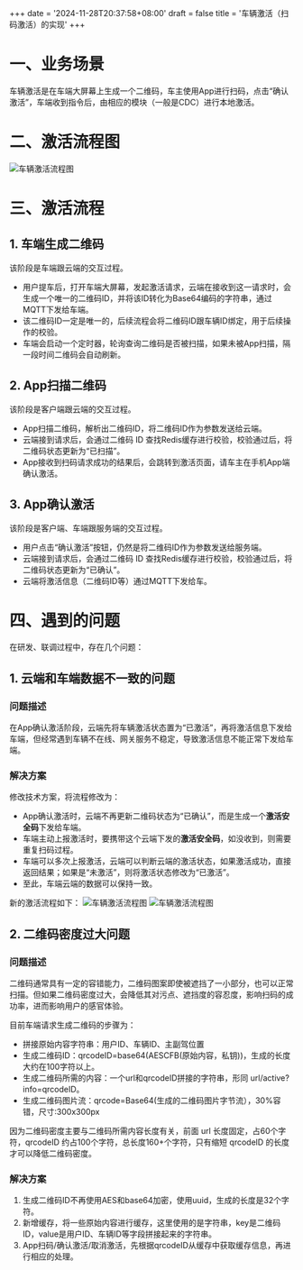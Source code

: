 +++
date = '2024-11-28T20:37:58+08:00'
draft = false
title = '车辆激活（扫码激活）的实现'
+++

# 一、业务场景
车辆激活是在车端大屏幕上生成一个二维码，车主使用App进行扫码，点击“确认激活”，车端收到指令后，由相应的模块（一般是CDC）进行本地激活。

# 二、激活流程图
![车辆激活流程图](/vehicle-active-1.jpeg)

# 三、激活流程

## 1. 车端生成二维码

该阶段是车端跟云端的交互过程。

* 用户提车后，打开车端大屏幕，发起激活请求，云端在接收到这一请求时，会生成一个唯一的二维码ID，并将该ID转化为Base64编码的字符串，通过MQTT下发给车端。
* 该二维码ID一定是唯一的，后续流程会将二维码ID跟车辆ID绑定，用于后续操作的校验。
* 车端会启动一个定时器，轮询查询二维码是否被扫描，如果未被App扫描，隔一段时间二维码会自动刷新。

## 2. App扫描二维码

该阶段是客户端跟云端的交互过程。

* App扫描二维码，解析出二维码ID，将二维码ID作为参数发送给云端。
* 云端接到请求后，会通过二维码 ID 查找Redis缓存进行校验，校验通过后，将二维码状态更新为“已扫描”。
* App接收到扫码请求成功的结果后，会跳转到激活页面，请车主在手机App端确认激活。

## 3. App确认激活

该阶段是客户端、车端跟服务端的交互过程。

* 用户点击“确认激活”按钮，仍然是将二维码ID作为参数发送给服务端。
* 云端接到请求后，会通过二维码 ID 查找Redis缓存进行校验，校验通过后，将二维码状态更新为“已确认”。
* 云端将激活信息（二维码ID等）通过MQTT下发给车。

# 四、遇到的问题

在研发、联调过程中，存在几个问题：

## 1. 云端和车端数据不一致的问题

### 问题描述

在App确认激活阶段，云端先将车辆激活状态置为“已激活”，再将激活信息下发给车端，但经常遇到车辆不在线、网关服务不稳定，导致激活信息不能正常下发给车端。

### 解决方案

修改技术方案，将流程修改为：

* App确认激活时，云端不再更新二维码状态为“已确认”，而是生成一个**激活安全码**下发给车端。
* 车端主动上报激活时，要携带这个云端下发的**激活安全码**，如没收到，则需要重复扫码过程。
* 车端可以多次上报激活，云端可以判断云端的激活状态，如果激活成功，直接返回结果；如果是“未激活”，则将激活状态修改为“已激活”。
* 至此，车端云端的数据可以保持一致。

新的激活流程如下：
![车辆激活流程图](/vehicle-active-2.jpeg)
![车辆激活流程图](/vehicle-active-3.png)

## 2. 二维码密度过大问题

### 问题描述

二维码通常具有一定的容错能力，二维码图案即使被遮挡了一小部分，也可以正常扫描。但如果二维码密度过大，会降低其对污点、遮挡度的容忍度，影响扫码的成功率，进而影响用户的感官体验。

目前车端请求生成二维码的步骤为：

* 拼接原始内容字符串：用户ID、车辆ID、主副驾位置
* 生成二维码ID：qrcodeID=base64(AESCFB(原始内容，私钥))，生成的长度大约在100字符以上。
* 生成二维码所需的内容：一个url和qrcodeID拼接的字符串，形同 url/active?info=qrcodeID。
* 生成二维码图片流：qrcode=Base64(生成的二维码图片字节流），30%容错，尺寸:300x300px

因为二维码密度主要与二维码所需内容长度有关，前面 url 长度固定，占60个字符，qrcodeID 约占100个字符，总长度160+个字符，只有缩短 qrcodelD 的长度才可以降低二维码密度。

### 解决方案

1. 生成二维码ID不再使用AES和base64加密，使用uuid，生成的长度是32个字符。
2. 新增缓存，将一些原始内容进行缓存，这里使用的是字符串，key是二维码ID，value是用户ID、车辆ID等字段拼接起来的字符串。
3. App扫码/确认激活/取消激活，先根据qrcodeID从缓存中获取缓存信息，再进行相应的处理。
